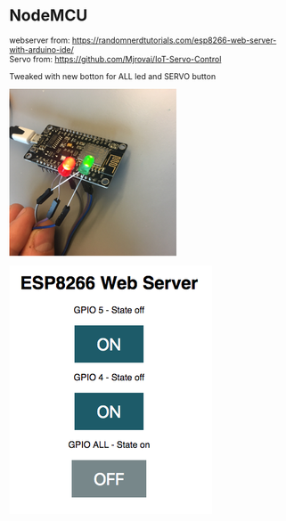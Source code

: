 # NodeMCU

webserver from: https://randomnerdtutorials.com/esp8266-web-server-with-arduino-ide/<br>
Servo from: https://github.com/Mjrovai/IoT-Servo-Control<br>

Tweaked with new botton for ALL led and SERVO button<br>

<img src="https://github.com/larsgimse/NodeMCU/blob/master/2xLED_NodeMCU.jpg" height="300"><br>


<img src="https://github.com/larsgimse/NodeMCU/blob/master/webserver1.png">
